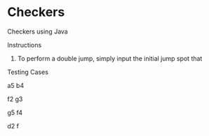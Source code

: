 # Checkers
Checkers using Java

Instructions

1) To perform a double jump, simply input the initial jump spot that




Testing Cases

a5 b4

f2 g3

g5 f4

d2 f